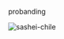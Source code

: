 probanding


![sashei-chile](https://github.com/user-attachments/assets/bbe62f35-95b7-4530-926c-f84d66f81940)
